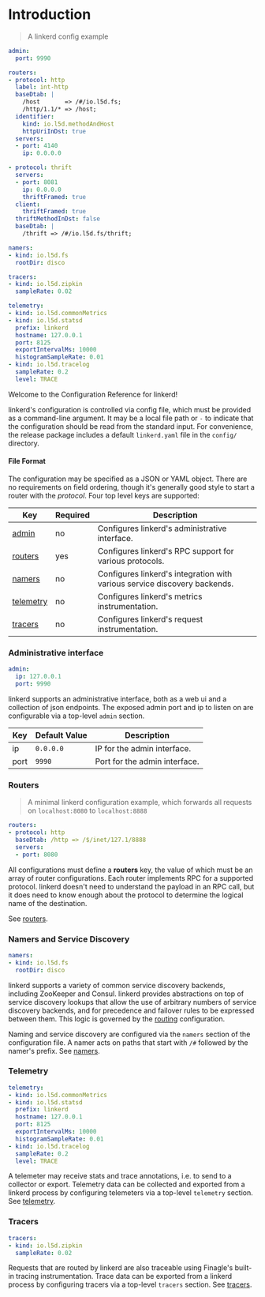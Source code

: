 # Introduction

> A linkerd config example

```yaml
admin:
  port: 9990

routers:
- protocol: http
  label: int-http
  baseDtab: |
    /host       => /#/io.l5d.fs;
    /http/1.1/* => /host;
  identifier:
    kind: io.l5d.methodAndHost
    httpUriInDst: true
  servers:
  - port: 4140
    ip: 0.0.0.0

- protocol: thrift
  servers:
  - port: 8081
    ip: 0.0.0.0
    thriftFramed: true
  client:
    thriftFramed: true
  thriftMethodInDst: false
  baseDtab: |
    /thrift => /#/io.l5d.fs/thrift;

namers:
- kind: io.l5d.fs
  rootDir: disco

tracers:
- kind: io.l5d.zipkin
  sampleRate: 0.02

telemetry:
- kind: io.l5d.commonMetrics
- kind: io.l5d.statsd
  prefix: linkerd
  hostname: 127.0.0.1
  port: 8125
  exportIntervalMs: 10000
  histogramSampleRate: 0.01
- kind: io.l5d.tracelog
  sampleRate: 0.2
  level: TRACE
```

Welcome to the Configuration Reference for linkerd!

linkerd's configuration is controlled via config file, which must be provided
as a command-line argument. It may be a local file path or `-` to
indicate that the configuration should be read from the standard input.
For convenience, the release package includes a default `linkerd.yaml` file in
the `config/` directory.

#### File Format

The configuration may be specified as a JSON or YAML object. There are no requirements on field ordering, though it's generally good style to start a router with the _protocol_. Four top level keys are supported:

Key | Required | Description
--- | -------- | -----------
[admin](#administrative-interface) | no | Configures linkerd's administrative interface.
[routers](#routers) | yes | Configures linkerd's RPC support for various protocols.
[namers](#namers-and-service-discovery) | no | Configures linkerd's integration with various service discovery backends.
[telemetry](#telemetry) | no | Configures linkerd's metrics instrumentation.
[tracers](#tracers) | no | Configures linkerd's request instrumentation.


### Administrative interface

```yaml
admin:
  ip: 127.0.0.1
  port: 9990
```

linkerd supports an administrative interface, both as a web ui and a collection
of json endpoints. The exposed admin port and ip to listen on are configurable
via a top-level `admin` section.

Key | Default Value | Description
--- | ------------- | -----------
ip | `0.0.0.0` | IP for the admin interface.
port | `9990` | Port for the admin interface.

### Routers

> A minimal linkerd configuration example, which forwards all requests on `localhost:8080` to `localhost:8888`

```yaml
routers:
- protocol: http
  baseDtab: /http => /$/inet/127.1/8888
  servers:
  - port: 8080
```

All configurations must define a **routers** key, the value of which
must be an array of router configurations. Each router implements RPC for a supported protocol. linkerd doesn't need to understand the payload in an RPC call, but it does need to know enough about the protocol to determine the logical name of the destination.

See [routers](#routers1).

### Namers and Service Discovery

```yaml
namers:
- kind: io.l5d.fs
  rootDir: disco
```

linkerd supports a variety of common service discovery backends, including
ZooKeeper and Consul. linkerd provides abstractions on top of service discovery
lookups that allow the use of arbitrary numbers of service discovery backends,
and for precedence and failover rules to be expressed between them. This logic
is governed by the [routing](#router-parameters) configuration.

Naming and service discovery are configured via the `namers` section of the
configuration file.  A namer acts on paths that start with `/#` followed by the
namer's prefix. See [namers](#namers).

### Telemetry

```yaml
telemetry:
- kind: io.l5d.commonMetrics
- kind: io.l5d.statsd
  prefix: linkerd
  hostname: 127.0.0.1
  port: 8125
  exportIntervalMs: 10000
  histogramSampleRate: 0.01
- kind: io.l5d.tracelog
  sampleRate: 0.2
  level: TRACE
```

A telemeter may receive stats and trace annotations, i.e. to send to a collector
or export. Telemetry data can be collected and exported from a linkerd process by
configuring telemeters via a top-level `telemetry` section. See
[telemetry](#telemetry14).

### Tracers

```yaml
tracers:
- kind: io.l5d.zipkin
  sampleRate: 0.02
```

Requests that are routed by linkerd are also traceable using Finagle's built-in
tracing instrumentation. Trace data can be exported from a linkerd process by
configuring tracers via a top-level `tracers` section. See [tracers](#tracers13).
